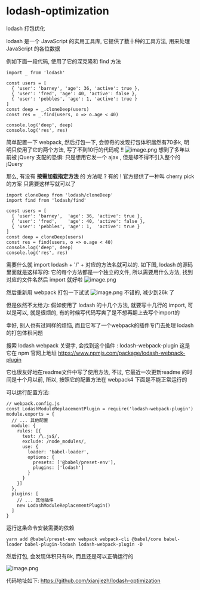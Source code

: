 # lodash-optimization
lodash 打包优化


lodash 是一个 JavaScript 的实用工具库, 它提供了数十种的工具方法, 用来处理 JavaScript 的各位数据

例如下面一段代码, 使用了它的深克隆和 find 方法
```
import _ from 'lodash'

const users = [
  { 'user': 'barney', 'age': 36, 'active': true },
  { 'user': 'fred', 'age': 40, 'active': false },
  { 'user': 'pebbles', 'age': 1, 'active': true }
]
const deep = _.cloneDeep(users)
const res = _.find(users, o => o.age < 40)

console.log('deep', deep)
console.log('res', res)
```
简单配置一下 webpack, 然后打包一下, 会惊奇的发现打包体积居然有70多k, 明明只使用了它的两个方法,  写了不到10行的代码呢 !!
![image.png](https://upload-images.jianshu.io/upload_images/8004024-7d6cf1a547d4598b.png?imageMogr2/auto-orient/strip%7CimageView2/2/w/1240)
想到了多年以前被 jQuery 支配的恐惧: 只是想用它发一个 ajax , 但是却不得不引入整个的 jQuery 

那么, 有没有 **按需加载指定方法** 的 方法呢 ? 
有的 !
官方提供了一种叫 cherry pick 的方案
只需要这样写就可以了
```
import cloneDeep from 'lodash/cloneDeep'
import find from 'lodash/find'

const users = [
  { 'user': 'barney',  'age': 36, 'active': true },
  { 'user': 'fred',    'age': 40, 'active': false },
  { 'user': 'pebbles', 'age': 1,  'active': true }
]
const deep = cloneDeep(users)
const res = find(users, o => o.age < 40)
console.log('deep', deep)
console.log('res', res)
```
需要什么就 import lodash + '/' + 对应的方法名就可以的. 如下图, lodash 的源码里面就是这样写的: 它的每个方法都是一个独立的文件, 所以需要用什么方法, 找到对应的文件名然后 import 就好啦
![image.png](https://upload-images.jianshu.io/upload_images/8004024-18fbb814c78ff0cc.png?imageMogr2/auto-orient/strip%7CimageView2/2/w/1240)

然后重新用 webpack 打包一下试试
![image.png](https://upload-images.jianshu.io/upload_images/8004024-9a4ad4d0dec3316e.png?imageMogr2/auto-orient/strip%7CimageView2/2/w/1240)
不错的, 减少到26k 了

但是依然不太给力: 假如使用了 lodash 的十几个方法, 就要写十几行的 import, 可以是可以, 就是很烦的, 有的时候写代码写爽了是不想再翻上去写个import的

幸好, 别人也有过同样的烦恼, 而且它写了一个webpack的插件专门去处理 lodash 的打包体积问题

搜索 lodash webpack 关键字, 会找到这个插件 : lodash-webpack-plugin
这是它在 npm 官网上地址 https://www.npmjs.com/package/lodash-webpack-plugin

它也很友好地在readme文件中写了使用方法, 不过, 它最近一次更新readme 的时间是十个月以前, 所以, 按照它的配置方法在 webpack4 下面是不能正常运行的 
 
可以运行配置方法:
```
// webpack.config.js
const LodashModuleReplacementPlugin = require('lodash-webpack-plugin')
module.exports = {
  // ... 其他配置
  module: {
    rules: [{
      test: /\.js$/,
      exclude: /node_modules/,
      use: {
        loader: 'babel-loader',
        options: {
          presets: ['@babel/preset-env'],
          plugins: ['lodash']
        }
      }
    }]
  },
  plugins: [
    // ... 其他插件
    new LodashModuleReplacementPlugin()
  ]
}
```
运行这条命令安装需要的依赖
```
yarn add @babel/preset-env webpack webpack-cli @babel/core babel-loader babel-plugin-lodash lodash-webpack-plugin -D
```
然后打包, 会发现体积只有8k, 而且还是可以正确运行的

![image.png](https://upload-images.jianshu.io/upload_images/8004024-c8336fe397dc99e0.png?imageMogr2/auto-orient/strip%7CimageView2/2/w/1240)

代码地址如下: 
https://github.com/xianjiezh/lodash-optimization
